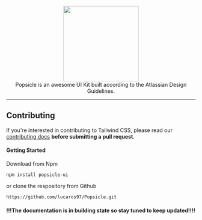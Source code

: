 <p align="center">
    <a href="https://tailwindcss.com/" target="_blank"><img width="200" src="https://lucaros97.github.io/popsicle-colors/assets/img/popsicle.svg"></a><br>
    Popsicle is an awesome UI Kit built according to the Atlassian Design Guidelines.
</p>

------

<!-- ## Documentation -->

<!-- For full documentation, visit [tailwindcss.com](https://tailwindcss.com/). -->

## Contributing

If you're interested in contributing to Tailwind CSS, please read our [contributing docs](https://github.com/lucaros97/Popsicle/blob/master/.github/CONTRIBUTING.md) **before submitting a pull request**.

#### Getting Started
  Download from Npm
  ```
  npm install popsicle-ui
  ```

  or clone the respository from Github
  ```
  https://github.com/lucaros97/Popsicle.git
  ```


#### !!!The documentation is in building state so stay tuned to keep updated!!!!
